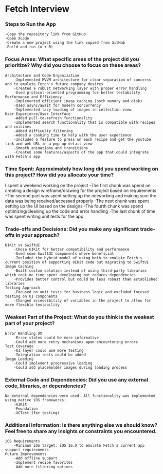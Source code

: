 #  Fetch Interview

### Steps to Run the App
    -Copy the repository link from GitHub
    -Open Xcode
    -Create a new project using the link copied from GitHub
    -Build and run (⌘ + R)
### Focus Areas: What specific areas of the project did you prioritize? Why did you choose to focus on these areas?
    Architecture and Code Organization
        -Implemented MVVM architecture for clear separation of concerns and to emulate Fetch's future company desires 
        -Created a robust networking layer with proper error handling
        -Used protocol-oriented programming for better testability
    Performance and Efficiency
        -Implemented efficient image caching (both memory and disk)
        -Used async/await for modern concurrency
        -Implemented lazy loading of images in collection view
    User Experience/User Interface
        -Added pull-to-refresh functionality
        -Implemented search functionality that is compatible with recipes and cuisines
        -Added difficulty filtering
        -Added a cooking time to help with the user experience
        -Included a feature to press on each recipe and get the youtube link and web URL in a pop up detail view 
        -Smooth animations and transitions
        -Created some features/aspects of the app that could integrate with Fetch's app
### Time Spent: Approximately how long did you spend working on this project? How did you allocate your time?
I spent a weekend working on the project
    -The first chunk was spend on creating a design wireframe/drawing for the project based on requirements
    -The second part was spent setting up the networking and making sure the data was being received/accessed properly
    -The next chunk was spent setting up the UI based on the designs
    -The fourth chunk was spend optimizing/cleaning up the code and error handling
    -The last chunk of time was spent writing unit tests for the app
### Trade-offs and Decisions: Did you make any significant trade-offs in your approach?
    UIKit vs SwiftUI
        -Chose UIKit for better compatibility and performance
        -Used some SwiftUI components where beneficial
        -Included the hybrid model of using both to emulate Fetch's current position of supporting UIKit code but migrating to SwiftUI
    Image Caching
        -Built custom solution instead of using third-party libraries which cost me time spent developing but reduces dependencies
        -Provides better control but could be less robust than established libraries
    Testing Approach
        -Focused on unit tests for business logic and excluded focused testing on UI components
        -Changed accessibility of variables in the project to allow for more flexible testability
### Weakest Part of the Project: What do you think is the weakest part of your project?
    Error Handling UX
        -Error states could be more informative
        -Could add more retry mechanisms upon encountering errors
    Test Coverage 
        -UI layer could use more testing
        -Integration tests could be added
    Image Loading
        -Could implement progressive loading
        -Could add placeholder images during loading process
### External Code and Dependencies: Did you use any external code, libraries, or dependencies?
    No external dependencies were used. All functionality was implemented using native iOS frameworks:
        -UIKit
        -Foundation
        -XCTest (for testing)
### Additional Information: Is there anything else we should know? Feel free to share any insights or constraints you encountered.
    iOS Requirements
        -Minimum iOS target: iOS 16.0 to emulate Fetch's current app support requirements 
    Future Improvements
        -Add offline support
        -Implement recipe favorites
        -Add more filtering options

